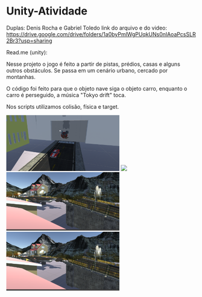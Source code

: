 # Unity-Atividade

Duplas: Denis Rocha e Gabriel Toledo
link do arquivo e do video: https://drive.google.com/drive/folders/1a0byPmlWgPUqkUNs0nlAoaPcsSLR2Br3?usp=sharing


Read.me (unity):

Nesse projeto o jogo é feito a partir de pistas, prédios, casas e alguns outros obstáculos.
Se passa em um cenário urbano, cercado por montanhas.

O código foi feito para que o objeto nave siga o objeto carro, enquanto o carro é perseguido, a música "Tokyo drift" toca.

Nos scripts utilizamos colisão, física e target.


<img src="img/unity.png" width="300px" weight="300px">



<img src="img/unity2.png" width="300px" weight="300px">



<img src="img/unity3.png" width="300px" weight="300px">



<img src="img/unity3.png" width="300px" weight="300px">


